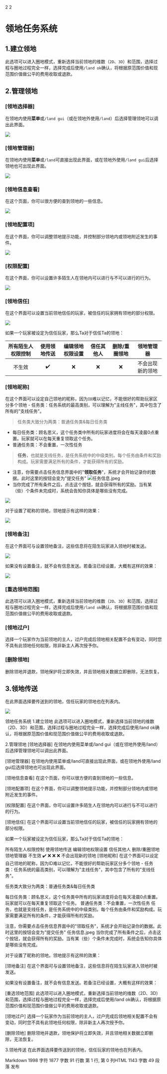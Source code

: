  
2
2
# 领地任务系统
## 1.建立领地
此选项可以进入圈地模式，重新选择当前领地的维数（`2D`、`3D`）和范围，选择过程与圈地过程完全一样，选择完成后使用`/land ok`确认，将根据原范围价值和现范围价值做公平的费用收取或退款。
## 2.管理领地
### [领地选择器]

在领地内使用**菜单**或`/land gui`（或在领地外使用`/land`）后选择管理领地可以调出此界面。

![](https://myland.amd.rocks/img/lmgr/0.png)

### [领地管理器]

在领地内使用**菜单**或`/land`可直接出现此界面，或在领地外使用`/land gui`后选择领地也可出现此界面。

![](https://myland.amd.rocks/img/lmgr/1.png)

### [领地信息查看]

在这个页面，你可以很方便的查到领地的一些信息。

![](https://myland.amd.rocks/img/lmgr/a.png)

### [领地配置项]

在这个界面，你可以调整领地提示功能，并控制部分领地内或领地附近发生的事件。

![](https://myland.amd.rocks/img/lmgr/b.png)

### [权限配置]

在这个界面，你可以设置许多陌生人在领地内可以进行与不可以进行的行为。

![](https://myland.amd.rocks/img/lmgr/c.png)

### [领地信任]

在这个界面可以设置当前领地信任的玩家，被信任的玩家拥有领地的部分权限。

![](https://myland.amd.rocks/img/lmgr/d.png)

如果一个玩家被设定为信任玩家，那么Ta对于信任Ta的领地：

|所有陌生人权限控制|使用领地传送|编辑领地权限设置|信任其他人|删除/重圈领地|领地管理器
|:---:|:---:|:---:|:---:|:---:|:---:
|不生效|✔️|❌|❌|❌|不会出现新的领地|
### [领地昵称]

在这个界面可以设定自己领地的昵称，因为`ID`难以记忆，不能很好的帮助玩家区分多个领地 - 任务类：任务系统的最高类别，可以理解为"主线任务"，其中包含了所有的"支线任务"。
>任务类大致分为两类：普通任务类&每日任务类  
* 每日任务类：顾名思义，这个任务类中所有的玩家进度将会在每天凌晨0点重置。玩家就可以在每天重复领取这个任务。
* 普通任务类：不会重置，一次性任务


>**任务**，也就是支线任务，是任务系统中的中级类别。每个任务由条件和奖励构成。玩家需要满足所有的条件，才能获得所有的奖励。  

- 注意，你需要点击任务信息界面中的"**领取任务**"，系统才会开始记录你的数据。此时这里的按钮会变为"提交任务"
![任务信息.jpeg](https://www.minebbs.com/data/attachments/42/42390-fd126ebbbd4b7af373d0fb9ecb7fd11b.jpg "任务信息.jpeg")
- 当你完成了所有条件之后，点击这个按钮，就会获得所有的奖励。当有某（些）个条件未完成时，系统会告知你具体是哪些没有完成。

![](https://myland.amd.rocks/img/lmgr/e.png)

对于设置了昵称的领地，领地提示有这样的效果：

![](https://myland.amd.rocks/img/lmgr/e-1.png)

### [领地备注]

在这个界面可与设置领地备注，这些信息将在陌生玩家进入领地时被发送。

![](https://myland.amd.rocks/img/lmgr/f.png)

如果没有设置备注，就不会有信息发送。若备注已经设置，大概有这样的效果：

![](https://myland.amd.rocks/img/lmgr/f-1.png)
### [重选领地范围]
此选项可以进入圈地模式，重新选择当前领地的维数（`2D`、`3D`）和范围，选择过程与圈地过程完全一样，选择完成后使用`/land ok`确认，将根据原范围价值和现范围价值做公平的费用收取或退款。

### [领地过户]

选择一个玩家作为当前领地的主人，过户完成后领地相关配置不会有变动，同时您不具有此领地任何权限，除非新主人再次授予你。

### [删除领地]

删除领地并退款，领地保护将立即失效，并且领地相关数据立即删除，无法恢复。
## 3.领地传送

在此界面选择要传送到的领地，信任玩家的领地也在列表内。

![](https://myland.amd.rocks/img/landtp/0.png)


   
领地任务系统
1.建立领地
此选项可以进入圈地模式，重新选择当前领地的维数（2D、3D）和范围，选择过程与圈地过程完全一样，选择完成后使用/land ok确认，将根据原范围价值和现范围价值做公平的费用收取或退款。

2.管理领地
[领地选择器]
在领地内使用菜单或/land gui（或在领地外使用/land）后选择管理领地可以调出此界面。



[领地管理器]
在领地内使用菜单或/land可直接出现此界面，或在领地外使用/land gui后选择领地也可出现此界面。



[领地信息查看]
在这个页面，你可以很方便的查到领地的一些信息。



[领地配置项]
在这个界面，你可以调整领地提示功能，并控制部分领地内或领地附近发生的事件。



[权限配置]
在这个界面，你可以设置许多陌生人在领地内可以进行与不可以进行的行为。



[领地信任]
在这个界面可以设置当前领地信任的玩家，被信任的玩家拥有领地的部分权限。



如果一个玩家被设定为信任玩家，那么Ta对于信任Ta的领地：

所有陌生人权限控制	使用领地传送	编辑领地权限设置	信任其他人	删除/重圈领地	领地管理器
不生效	✔️	❌	❌	❌	不会出现新的领地
[领地昵称]
在这个界面可以设定自己领地的昵称，因为ID难以记忆，不能很好的帮助玩家区分多个领地 - 任务类：任务系统的最高类别，可以理解为"主线任务"，其中包含了所有的"支线任务"。

任务类大致分为两类：普通任务类&每日任务类

每日任务类：顾名思义，这个任务类中所有的玩家进度将会在每天凌晨0点重置。玩家就可以在每天重复领取这个任务。
普通任务类：不会重置，一次性任务
任务，也就是支线任务，是任务系统中的中级类别。每个任务由条件和奖励构成。玩家需要满足所有的条件，才能获得所有的奖励。

注意，你需要点击任务信息界面中的"领取任务"，系统才会开始记录你的数据。此时这里的按钮会变为"提交任务"
任务信息.jpeg
当你完成了所有条件之后，点击这个按钮，就会获得所有的奖励。当有某（些）个条件未完成时，系统会告知你具体是哪些没有完成。


对于设置了昵称的领地，领地提示有这样的效果：



[领地备注]
在这个界面可与设置领地备注，这些信息将在陌生玩家进入领地时被发送。



如果没有设置备注，就不会有信息发送。若备注已经设置，大概有这样的效果：



[重选领地范围]
此选项可以进入圈地模式，重新选择当前领地的维数（2D、3D）和范围，选择过程与圈地过程完全一样，选择完成后使用/land ok确认，将根据原范围价值和现范围价值做公平的费用收取或退款。

[领地过户]
选择一个玩家作为当前领地的主人，过户完成后领地相关配置不会有变动，同时您不具有此领地任何权限，除非新主人再次授予你。

[删除领地]
删除领地并退款，领地保护将立即失效，并且领地相关数据立即删除，无法恢复。

3.领地传送
在此界面选择要传送到的领地，信任玩家的领地也在列表内。



   
Markdown 1998 字符 1877 字数 91 行数 第 1 行, 第 0 列HTML 1143 字数 49 段落
发布
